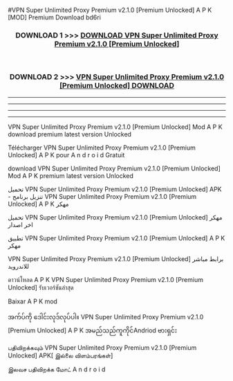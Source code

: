#VPN Super Unlimited Proxy Premium v2.1.0  [Premium Unlocked] A P K [MOD] Premium Download bd6ri



<div align="center">

<h3>DOWNLOAD 1 >>> <a href="https://teeasianyam.web.app?sq=VPN Super Unlimited Proxy Premium v2.1.0  [Premium Unlocked]">DOWNLOAD VPN Super Unlimited Proxy Premium v2.1.0  [Premium Unlocked] </a></h3><br>

<h3>DOWNLOAD 2 >>> <a href="https://teeasianyam.web.app?sq=VPN Super Unlimited Proxy Premium v2.1.0  [Premium Unlocked] ">VPN Super Unlimited Proxy Premium v2.1.0  [Premium Unlocked]  DOWNLOAD </a></h3>

</div>


----------------------------------------------------------

----------------------------------------------------------

----------------------------------------------------------

----------------------------------------------------------


VPN Super Unlimited Proxy Premium v2.1.0  [Premium Unlocked]  Mod A P K download premium latest version Unlocked

Télécharger VPN Super Unlimited Proxy Premium v2.1.0  [Premium Unlocked]  A P K pour A n d r o i d Gratuit

download VPN Super Unlimited Proxy Premium v2.1.0  [Premium Unlocked]  Mod A P K premium latest version Unlocked

تحميل VPN Super Unlimited Proxy Premium v2.1.0  [Premium Unlocked]  APK - تنزيل برنامج VPN Super Unlimited Proxy Premium v2.1.0  [Premium Unlocked]  A P K مهكر

تحميل VPN Super Unlimited Proxy Premium v2.1.0  [Premium Unlocked]  مهكر اخر اصدار

تطبيق VPN Super Unlimited Proxy Premium v2.1.0  [Premium Unlocked]  A P K مهكر

VPN Super Unlimited Proxy Premium v2.1.0  [Premium Unlocked]  برابط مباشر للاندرويد

ดาวน์โหลด A P K VPN Super Unlimited Proxy Premium v2.1.0  [Premium Unlocked]  รับเวอร์ชันล่าสุด

Baixar A P K mod

အက်ပ်ကို ဒေါင်းလုဒ်လုပ်ပါ။ VPN Super Unlimited Proxy Premium v2.1.0  [Premium Unlocked]  A P K အမည်သည်ကူကိုင်Andriod ဗားရှင်း

பதிவிறக்கவும் VPN Super Unlimited Proxy Premium v2.1.0  [Premium Unlocked]  APK[ இல்லை விளம்பரங்கள்] 
 
இலவச பதிவிறக்க மோட் A n d r o i d



